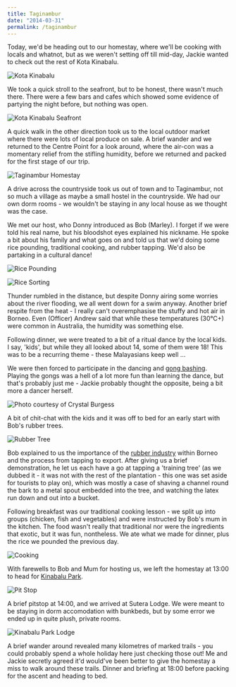 ```yaml
---
title: Taginambur
date: "2014-03-31"
permalink: /taginambur
---
```

Today, we'd be heading out to our homestay, where we'll be cooking with locals and whatnot, but as we weren't setting off till mid-day, Jackie wanted to check out the rest of Kota Kinabalu.

![](/assets/optimised/kotakinabalu.jpg "Kota Kinabalu")

We took a quick stroll to the seafront, but to be honest, there wasn't much there. There were a few bars and cafes which showed some evidence of partying the night before, but nothing was open.

![](/assets/optimised/kotakinabalu2.jpg "Kota Kinabalu Seafront")

A quick walk in the other direction took us to the local outdoor market where there were lots of local produce on sale. A brief wander and we returned to the Centre Point for a look around, where the air-con was a momentary relief from the stifling humidity, before we returned and packed for the first stage of our trip.

![](/assets/optimised/taginambur.jpg "Taginambur Homestay")

A drive across the countryside took us out of town and to Taginambur, not so much a village as maybe a small hostel in the countryside. We had our own dorm rooms - we wouldn't be staying in any local house as we thought was the case.

We met our host, who Donny introduced as Bob (Marley). I forget if we were told his real name, but his bloodshot eyes explained his nickname. He spoke a bit about his family and what goes on and told us that we'd doing some rice pounding, traditional cooking, and rubber tapping. We'd also be partaking in a cultural dance!

![Rice Pounding](/assets/optimised/ricepounding.jpg "Dave and Jacqui pound it hard")

![Rice Sorting](/assets/optimised/ricesorting.jpg "Harder than it looks!")

Thunder rumbled in the distance, but despite Donny airing some worries about the river flooding, we all went down for a swim anyway. Another brief respite from the heat - I really can't overemphasise the stuffy and hot air in Borneo. Even (Officer) Andrew said that while these temperatures (30°C+) were common in Australia, the humidity was something else.

Following dinner, we were treated to a bit of a ritual dance by the local kids. I say, 'kids', but while they all looked about 14, some of them were 18! This was to be a recurring theme - these Malayasians keep well ...

We were then forced to participate in the dancing and [gong bashing](http://en.wikipedia.org/wiki/Gong). Playing the gongs was a hell of a lot more fun than learning the dance, but that's probably just me - Jackie probably thought the opposite, being a bit more a dancer herself.

![](/assets/optimised/gongs.jpg "Photo courtesy of Crystal Burgess")

A bit of chit-chat with the kids and it was off to bed for an early start with Bob's rubber trees.

![](/assets/optimised/rubber.jpg "Rubber Tree")

Bob explained to us the importance of the [rubber industry](http://en.wikipedia.org/wiki/Natural_rubber#Current_sources) within Borneo and the process from tapping to export. After giving us a brief demonstration, he let us each have a go at tapping a 'training tree' (as we dubbed it - it was not with the rest of the plantation - this one was set aside for tourists to play on), which was mostly a case of shaving a channel round the bark to a metal spout embedded into the tree, and watching the latex run down and out into a bucket.

Following breakfast was our traditional cooking lesson - we split up into groups (chicken, fish and vegetables) and were instructed by Bob's mum in the kitchen. The food wasn't really that traditional nor were the ingredients that exotic, but it was fun, nontheless. We ate what we made for dinner, plus the rice we pounded the previous day.

![](/assets/optimised/cooking.jpg "Cooking")

With farewells to Bob and Mum for hosting us, we left the homestay at 13:00 to head for [Kinabalu Park](http://en.wikipedia.org/wiki/Kinabalu_Park).

![](/assets/optimised/pitstop1.jpg "Pit Stop")

A brief pitstop at 14:00, and we arrived at Sutera Lodge. We were meant to be staying in dorm accomodation with bunkbeds, but by some error we ended up in quite plush, private rooms.

![](/assets/optimised/lodge1.jpg "Kinabalu Park Lodge")

A brief wander around revealed many kilometres of marked trails - you could probably spend a whole holiday here just checking those out! Me and Jackie secretly agreed it'd would've been better to give the homestay a miss to walk around these trails. Dinner and briefing at 18:00 before packing for the ascent and heading to bed.

